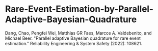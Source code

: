 # Rare-Event-Estimation-by-Parallel-Adaptive-Bayesian-Quadrature

Dang, Chao, Pengfei Wei, Matthias GR Faes, Marcos A. Valdebenito, and Michael Beer.
"Parallel adaptive Bayesian quadrature for rare event estimation." Reliability Engineering & System Safety (2022): 108621.
